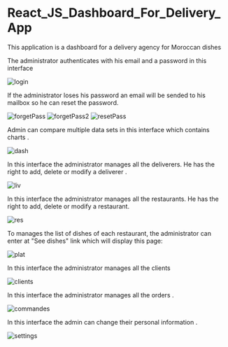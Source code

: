 # React_JS_Dashboard_For_Delivery_App
This application is a dashboard for a delivery agency for Moroccan dishes

The administrator authenticates with his email and a password in this interface

![login](https://user-images.githubusercontent.com/45874875/201231847-c88290fd-d20d-42b9-973c-2d888bf95f16.PNG)

If the administrator loses his password an email will be sended to his mailbox so he can reset the password.

![forgetPass](https://user-images.githubusercontent.com/45874875/201231872-52d5d7f5-4b74-430f-8eb6-92b45a3135fc.PNG)
![forgetPass2](https://user-images.githubusercontent.com/45874875/201231888-9c615004-ea10-48c3-a7f0-ec3c6398be15.PNG)
![resetPass](https://user-images.githubusercontent.com/45874875/201232440-b00e34c9-94a6-41c3-b67a-4e226c14b4b6.PNG)


Admin can compare multiple data sets in this interface which contains charts .

![dash](https://user-images.githubusercontent.com/45874875/201232709-dabe66d5-b78c-4fae-bd26-14a9877539bf.PNG)


In this interface the administrator manages all the deliverers. He has the right to add, delete or modify a deliverer .

![liv](https://user-images.githubusercontent.com/45874875/201232913-44fa22aa-a6ec-4f0f-a6b6-7ab29773f9a1.PNG)


In this interface the administrator manages all the restaurants. He has the right to add, delete or modify a restaurant.

![res](https://user-images.githubusercontent.com/45874875/201233050-52dcf6b2-e8c5-465a-9843-c359bd907909.PNG)

To manages  the list of dishes of each restaurant, the administrator can enter at
"See dishes" link which will display this page:

![plat](https://user-images.githubusercontent.com/45874875/201233228-6f281102-500d-464a-861c-681e7c5616dc.PNG)


In this interface the administrator manages all the clients

![clients](https://user-images.githubusercontent.com/45874875/201233368-4e6766c9-8be9-4185-99a5-b026d9e0da99.PNG)

In this interface the administrator manages all the orders .

![commandes](https://user-images.githubusercontent.com/45874875/201233466-7f8ef192-b029-4955-a0b3-e6d7adef1af3.PNG)


In this interface the admin can change their personal information .

![settings](https://user-images.githubusercontent.com/45874875/201233587-86370468-dba5-4063-a4d7-c881f101916a.PNG)

